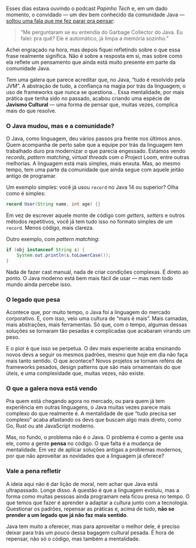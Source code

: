 Esses dias estava ouvindo o podcast *Papinho Tech* e, em um dado momento, o convidado — um dev bem conhecido da comunidade Java — [soltou uma fala que me fez parar pra pensar](https://youtu.be/D3TTMcVeRZU?t=6319):

> “Me perguntaram se eu entendia do Garbage Collector do Java. Eu falei: pra quê? Ele é automático, já limpa a memória sozinho.”

Achei engraçado na hora, mas depois fiquei refletindo sobre o que essa frase realmente significa. Não é sobre a resposta em si, mas sobre como ela reflete um pensamento que ainda está muito presente em parte da comunidade Java. 

Tem uma galera que parece acreditar que, no Java, “tudo é resolvido pela JVM”. A abstração de tudo, a confiança na magia por trás da linguagem, o uso de frameworks que nunca se questiona... Essa mentalidade, por mais prática que tenha sido no passado, acabou criando uma espécie de **Javismo Cultural** — uma forma de pensar que, muitas vezes, complica mais do que resolve.

### O Java mudou, mas e a comunidade?

O Java, como linguagem, deu vários passos pra frente nos últimos anos. Quem acompanha de perto sabe que a equipe por trás da linguagem tem trabalhado duro pra modernizar o que parecia engessado. Estamos vendo *records*, *pattern matching*, *virtual threads* com o Project Loom, entre outras melhorias. A linguagem está mais simples, mais enxuta. Mas, ao mesmo tempo, tem uma parte da comunidade que ainda segue com aquele jeitão antigo de programar.

Um exemplo simples: você já usou `record` no Java 14 ou superior? Olha como é simples:

```java
record User(String name, int age) {}
```

Em vez de escrever aquele monte de código com *getters*, *setters* e outros métodos repetitivos, você já tem tudo isso no formato simples de um `record`. Menos código, mais clareza.

Outro exemplo, com *pattern matching*:

```java
if (obj instanceof String s) {
    System.out.println(s.toLowerCase());
}
```

Nada de fazer cast manual, nada de criar condições complexas. É direto ao ponto. O Java moderno está bem mais fácil de usar — mas nem todo mundo ainda percebe isso.

### O legado que pesa

Acontece que, por muito tempo, o Java foi a linguagem do mercado corporativo. E, com isso, veio uma cultura de “mais é mais”. Mais camadas, mais abstrações, mais ferramentas. Só que, com o tempo, algumas dessas soluções se tornaram tão pesadas e complicadas que acabaram virando um peso.

E o pior é que isso se perpetua. O dev mais experiente acaba ensinando novos devs a seguir os mesmos padrões, mesmo que hoje em dia não faça mais tanto sentido. O que acontece? Novos projetos se tornam reféns de frameworks pesados, design patterns que são mais ornamentais do que úteis, e uma complexidade que, muitas vezes, não existe.

### O que a galera nova está vendo

Pra quem está chegando agora no mercado, ou para quem já tem experiência em outras linguagens, o Java muitas vezes parece mais complexo do que realmente é. A mentalidade de que “tudo precisa ser complexo” acaba afastando os devs que buscam algo mais direto, como Go, Rust ou até JavaScript moderno.

Mas, no fundo, o problema não é o Java. O problema é como a gente usa ele, como a gente **pensa** no código. O que falta é a mudança de mentalidade. Em vez de aplicar soluções antigas a problemas modernos, por que não aproveitar as novidades que a linguagem já oferece?

### Vale a pena refletir

A ideia aqui não é dar lição de moral, nem achar que Java está ultrapassado. Longe disso. A questão é que a linguagem evoluiu, mas a forma como muitas pessoas ainda programam nela ficou presa no tempo. O que temos que fazer é aprender a adaptar a cultura junto com a tecnologia. Questionar os padrões, repensar as práticas e, acima de tudo, **não se prender a um legado que já não faz mais sentido**.

Java tem muito a oferecer, mas para aproveitar o melhor dele, é preciso deixar para trás um pouco dessa bagagem cultural pesada. É hora de repensar, não só o código, mas também a mentalidade.

